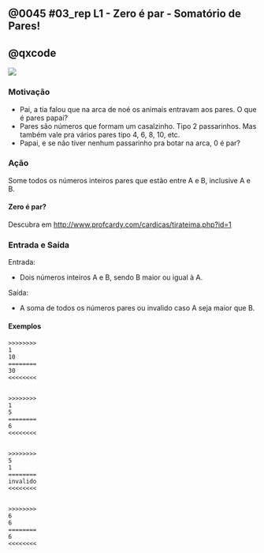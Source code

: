 ## @0045 #03_rep L1 - Zero é par - Somatório de Pares!
## @qxcode

![](capa.png)

### Motivação

* Pai, a tia falou que na arca de noé os animais entravam aos pares. O que é pares papai?
* Pares são números que formam um casalzinho. Tipo 2 passarinhos. Mas também vale pra vários pares tipo 4, 6, 8, 10, etc.
* Papai, e se não tiver nenhum passarinho pra botar na arca, 0 é par?



### Ação

Some todos os números inteiros pares que estão entre A e B, inclusive A e B.



#### Zero é par?

Descubra em http://www.profcardy.com/cardicas/tirateima.php?id=1



### Entrada e Saída

Entrada:

* Dois números inteiros A e B, sendo B maior ou igual à A.

Saída:

* A soma de todos os números pares ou invalido caso A seja maior que B.



#### Exemplos
```
>>>>>>>>
1
10
========
30
<<<<<<<<


>>>>>>>>
1
5
========
6
<<<<<<<<


>>>>>>>>
5
1
========
invalido
<<<<<<<<


>>>>>>>>
6
6
========
6
<<<<<<<<
```

<!---

>>>>>>>>
10
20
========
90
<<<<<<<<


>>>>>>>>
1
7
========
12
<<<<<<<<


>>>>>>>>
8
8
========
8
<<<<<<<<

--->